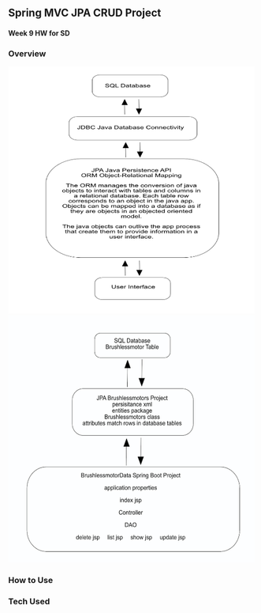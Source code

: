 ## Spring MVC JPA CRUD Project

#### Week 9 HW for SD

### Overview

<img src="https://github.com/sgmerwin/JPACRUDProject/blob/master/JPA_img.jpg" width="500" height="500">

<img src="https://github.com/sgmerwin/JPACRUDProject/blob/master/project2_img.jpg" width="500" height="500">

### How to Use

### Tech Used
